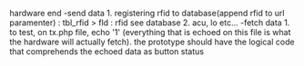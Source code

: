 hardware end
-send data 
    1. registering rfid to database(append rfid to url paramenter) : tbl_rfid > fld : rfid see database
    2. acu, lo etc...
-fetch data
    1. to test, on tx.php file, echo '1' (everything that is echoed on this file is what the hardware will actually fetch). the prototype should have the logical code that comprehends the echoed data as button status